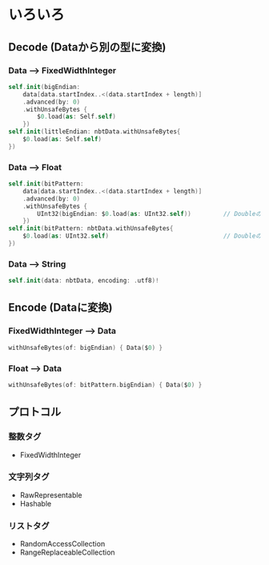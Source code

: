 # いろいろ

## Decode (Dataから別の型に変換)

### Data  -->  FixedWidthInteger

```swift
self.init(bigEndian: 
	data[data.startIndex..<(data.startIndex + length)]
	.advanced(by: 0)
	.withUnsafeBytes {
		$0.load(as: Self.self)
	})
self.init(littleEndian: nbtData.withUnsafeBytes{
	$0.load(as: Self.self)
})
```

### Data  -->  Float

```swift
self.init(bitPattern: 
	data[data.startIndex..<(data.startIndex + length)]
	.advanced(by: 0)
	.withUnsafeBytes {
        UInt32(bigEndian: $0.load(as: UInt32.self))			// Doubleの場合はUInt64.self
    })
self.init(bitPattern: nbtData.withUnsafeBytes{
	$0.load(as: UInt32.self)								// Doubleの場合はUInt64.self
})
```

### Data  -->  String

```swift
self.init(data: nbtData, encoding: .utf8)!
```

## Encode (Dataに変換)

### FixedWidthInteger  -->  Data

```swift
withUnsafeBytes(of: bigEndian) { Data($0) }
```

### Float  -->  Data

```swift
withUnsafeBytes(of: bitPattern.bigEndian) { Data($0) }
```

## プロトコル

### 整数タグ

* FixedWidthInteger

### 文字列タグ

* RawRepresentable
* Hashable

### リストタグ

* RandomAccessCollection
* RangeReplaceableCollection